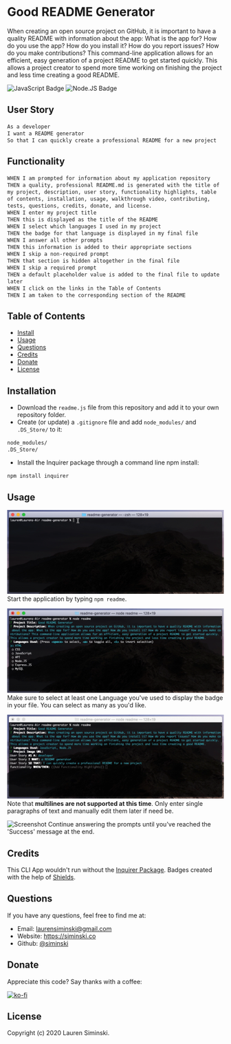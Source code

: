 # Good README Generator
When creating an open source project on GitHub, it is important to have a quality README with information about the app: What is the app for? How do you use the app? How do you install it? How do you report issues? How do you make contributions? This command-line application allows for an efficient, easy generation of a project README to get started quickly. This allows a project creator to spend more time working on finishing the project and less time creating a good README.

![JavaScript Badge](https://img.shields.io/badge/-JavaScript-539436) ![Node.JS Badge](https://img.shields.io/badge/-Node.JS-CF1848)  


## User Story
```
As a developer
I want a README generator
So that I can quickly create a professional README for a new project
```


## Functionality
```
WHEN I am prompted for information about my application repository
THEN a quality, professional README.md is generated with the title of my project, description, user story, functionality highlights, table of contents, installation, usage, walkthrough video, contributing, tests, questions, credits, donate, and license. 
WHEN I enter my project title 
THEN this is displayed as the title of the README 
WHEN I select which languages I used in my project 
THEN the badge for that language is displayed in my final file 
WHEN I answer all other prompts 
THEN this information is added to their appropriate sections 
WHEN I skip a non-required prompt 
THEN that section is hidden altogether in the final file 
WHEN I skip a required prompt 
THEN a default placeholder value is added to the final file to update later 
WHEN I click on the links in the Table of Contents 
THEN I am taken to the corresponding section of the README
```


## Table of Contents 
* [Install](#installation)
* [Usage](#usage)    
* [Questions](#questions) 
* [Credits](#credits)
* [Donate](#donate)
* [License](#license) 


## Installation
* Download the `readme.js` file from this repository and add it to your own repository folder.
* Create (or update) a `.gitignore` file and add `node_modules/` and `.DS_Store/` to it:
```
node_modules/
.DS_Store/
```
* Install the Inquirer package through a command line npm install:
```
npm install inquirer
```


## Usage
![Screenshot](img/node-readme.gif)
Start the application by typing `npm readme`.

![Screenshot](img/languages.gif)
Make sure to select at least one Language you've used to display the badge in your file. You can select as many as you'd like.

![Screenshot](img/singleline.gif)
Note that **multilines are not supported at this time**. Only enter single paragraphs of text and manually edit them later if need be.

![Screenshot](img/success.gif)
Continue answering the prompts until you've reached the 'Success' message at the end.    


## Credits
This CLI App wouldn't run without the [Inquirer Package](https://github.com/SBoudrias/Inquirer.js). Badges created with the help of [Shields](https://shields.io). 


## Questions
If you have any questions, feel free to find me at:
* Email: laurensiminski@gmail.com
* Website: https://siminski.co
* Github: [@siminski](https://github.com/siminski)


## Donate
Appreciate this code? Say thanks with a coffee:

[![ko-fi](https://www.ko-fi.com/img/githubbutton_sm.svg)](https://ko-fi.com/W7W21YVJJ)


## License
Copyright (c) 2020 Lauren Siminski.
